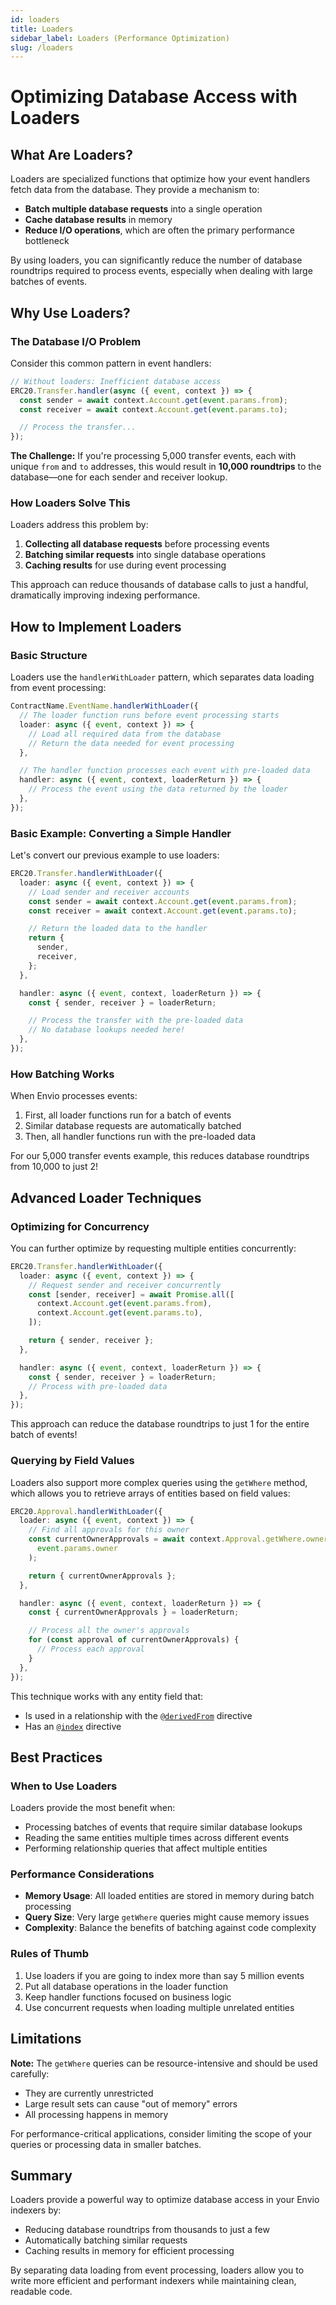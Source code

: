 ```yaml
---
id: loaders
title: Loaders
sidebar_label: Loaders (Performance Optimization)
slug: /loaders
---
```


# Optimizing Database Access with Loaders

## What Are Loaders?

Loaders are specialized functions that optimize how your event handlers fetch data from the database. They provide a mechanism to:

- **Batch multiple database requests** into a single operation
- **Cache database results** in memory
- **Reduce I/O operations**, which are often the primary performance bottleneck

By using loaders, you can significantly reduce the number of database roundtrips required to process events, especially when dealing with large batches of events.

## Why Use Loaders?

### The Database I/O Problem

Consider this common pattern in event handlers:

```typescript
// Without loaders: Inefficient database access
ERC20.Transfer.handler(async ({ event, context }) => {
  const sender = await context.Account.get(event.params.from);
  const receiver = await context.Account.get(event.params.to);

  // Process the transfer...
});
```

**The Challenge:** If you're processing 5,000 transfer events, each with unique `from` and `to` addresses, this would result in **10,000 roundtrips** to the database—one for each sender and receiver lookup.

### How Loaders Solve This

Loaders address this problem by:

1. **Collecting all database requests** before processing events
2. **Batching similar requests** into single database operations
3. **Caching results** for use during event processing

This approach can reduce thousands of database calls to just a handful, dramatically improving indexing performance.

## How to Implement Loaders

### Basic Structure

Loaders use the `handlerWithLoader` pattern, which separates data loading from event processing:

```typescript
ContractName.EventName.handlerWithLoader({
  // The loader function runs before event processing starts
  loader: async ({ event, context }) => {
    // Load all required data from the database
    // Return the data needed for event processing
  },

  // The handler function processes each event with pre-loaded data
  handler: async ({ event, context, loaderReturn }) => {
    // Process the event using the data returned by the loader
  },
});
```

### Basic Example: Converting a Simple Handler

Let's convert our previous example to use loaders:

```typescript
ERC20.Transfer.handlerWithLoader({
  loader: async ({ event, context }) => {
    // Load sender and receiver accounts
    const sender = await context.Account.get(event.params.from);
    const receiver = await context.Account.get(event.params.to);

    // Return the loaded data to the handler
    return {
      sender,
      receiver,
    };
  },

  handler: async ({ event, context, loaderReturn }) => {
    const { sender, receiver } = loaderReturn;

    // Process the transfer with the pre-loaded data
    // No database lookups needed here!
  },
});
```

### How Batching Works

When Envio processes events:

1. First, all loader functions run for a batch of events
2. Similar database requests are automatically batched
3. Then, all handler functions run with the pre-loaded data

For our 5,000 transfer events example, this reduces database roundtrips from 10,000 to just 2!

## Advanced Loader Techniques

### Optimizing for Concurrency

You can further optimize by requesting multiple entities concurrently:

```typescript
ERC20.Transfer.handlerWithLoader({
  loader: async ({ event, context }) => {
    // Request sender and receiver concurrently
    const [sender, receiver] = await Promise.all([
      context.Account.get(event.params.from),
      context.Account.get(event.params.to),
    ]);

    return { sender, receiver };
  },

  handler: async ({ event, context, loaderReturn }) => {
    const { sender, receiver } = loaderReturn;
    // Process with pre-loaded data
  },
});
```

This approach can reduce the database roundtrips to just 1 for the entire batch of events!

### Querying by Field Values

Loaders also support more complex queries using the `getWhere` method, which allows you to retrieve arrays of entities based on field values:

```typescript
ERC20.Approval.handlerWithLoader({
  loader: async ({ event, context }) => {
    // Find all approvals for this owner
    const currentOwnerApprovals = await context.Approval.getWhere.owner_id.eq(
      event.params.owner
    );

    return { currentOwnerApprovals };
  },

  handler: async ({ event, context, loaderReturn }) => {
    const { currentOwnerApprovals } = loaderReturn;

    // Process all the owner's approvals
    for (const approval of currentOwnerApprovals) {
      // Process each approval
    }
  },
});
```

This technique works with any entity field that:

- Is used in a relationship with the [`@derivedFrom`](schema/#relationships-one-to-many-derivedfrom) directive
- Has an [`@index`](database-performance-optimization/#creating-custom-indices) directive

## Best Practices

### When to Use Loaders

Loaders provide the most benefit when:

- Processing batches of events that require similar database lookups
- Reading the same entities multiple times across different events
- Performing relationship queries that affect multiple entities

### Performance Considerations

- **Memory Usage**: All loaded entities are stored in memory during batch processing
- **Query Size**: Very large `getWhere` queries might cause memory issues
- **Complexity**: Balance the benefits of batching against code complexity

### Rules of Thumb

1. Use loaders if you are going to index more than say 5 million events
2. Put all database operations in the loader function
3. Keep handler functions focused on business logic
4. Use concurrent requests when loading multiple unrelated entities

## Limitations

**Note:** The `getWhere` queries can be resource-intensive and should be used carefully:

- They are currently unrestricted
- Large result sets can cause "out of memory" errors
- All processing happens in memory

For performance-critical applications, consider limiting the scope of your queries or processing data in smaller batches.

## Summary

Loaders provide a powerful way to optimize database access in your Envio indexers by:

- Reducing database roundtrips from thousands to just a few
- Automatically batching similar requests
- Caching results in memory for efficient processing

By separating data loading from event processing, loaders allow you to write more efficient and performant indexers while maintaining clean, readable code.
